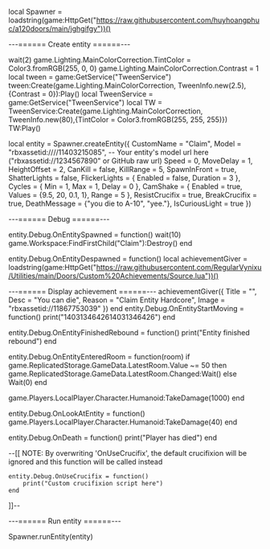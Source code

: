 
local Spawner = loadstring(game:HttpGet("https://raw.githubusercontent.com/huyhoangphuc/a120doors/main/jghgifgy"))()

---====== Create entity ======---

wait(2)
game.Lighting.MainColorCorrection.TintColor = Color3.fromRGB(255, 0, 0)
game.Lighting.MainColorCorrection.Contrast = 1
local tween = game:GetService("TweenService")
tween:Create(game.Lighting.MainColorCorrection, TweenInfo.new(2.5), {Contrast = 0}):Play()
local TweenService = game:GetService("TweenService")
local TW = TweenService:Create(game.Lighting.MainColorCorrection, TweenInfo.new(80),{TintColor = Color3.fromRGB(255, 255, 255)})
TW:Play()

local entity = Spawner.createEntity({
    CustomName = "Claim",
    Model = "rbxassetid:////11403215085", -- Your entity's model url here ("rbxassetid://1234567890" or GitHub raw url)
    Speed = 0,
    MoveDelay = 1,
    HeightOffset = 2,
    CanKill = false,
    KillRange = 5,
    SpawnInFront = true,
    ShatterLights = false,
    FlickerLights = {
        Enabled = false,
        Duration = 3
    },
    Cycles = {
        Min = 1,
        Max = 1,
        Delay = 0
    },
    CamShake = {
        Enabled = true,
        Values = {9.5, 20, 0.1, 1},
        Range = 5
    },
    ResistCrucifix = true,
    BreakCrucifix = true,
    DeathMessage = {"you die to A-10", "yee."},
    IsCuriousLight = true
})

---====== Debug ======---

entity.Debug.OnEntitySpawned = function()
     wait(10)
     game.Workspace:FindFirstChild("Claim"):Destroy()
end

entity.Debug.OnEntityDespawned = function()
    local achievementGiver = loadstring(game:HttpGet("https://raw.githubusercontent.com/RegularVynixu/Utilities/main/Doors/Custom%20Achievements/Source.lua"))()

---====== Display achievement ======---
achievementGiver({
    Title = "",
    Desc = "You can die",
    Reason = "Claim Entity Hardcore",
    Image = "rbxassetid://11867753039"
})
end
entity.Debug.OnEntityStartMoving = function()
    print("1403134642614031346426")
end

entity.Debug.OnEntityFinishedRebound = function()
    print("Entity finished rebound")
end

entity.Debug.OnEntityEnteredRoom = function(room)
    if  game.ReplicatedStorage.GameData.LatestRoom.Value ~= 50 then
game.ReplicatedStorage.GameData.LatestRoom.Changed:Wait()
else
Wait(0)
end

game.Players.LocalPlayer.Character.Humanoid:TakeDamage(1000)
end

entity.Debug.OnLookAtEntity = function()
    game.Players.LocalPlayer.Character.Humanoid:TakeDamage(40)
end

entity.Debug.OnDeath = function()
    print("Player has died")
end

--[[
    NOTE: By overwriting 'OnUseCrucifix', the default crucifixion will be ignored and this function will be called instead

    entity.Debug.OnUseCrucifix = function()
        print("Custom crucifixion script here")
    end
]]--

---====== Run entity ======---

Spawner.runEntity(entity)
